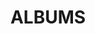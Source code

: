 ---
layout: album_gallery
resource: instagram
title: "ALBUMS"
description: "archive"
active: gallery
header-img: "img/gallery-bg.jpg"
images:

- image_path: /bachhuyentrang25/0/20220504_182709_279747006_464323188799511_8071458959673135728_n.jpg
  gallery-folder: /gallery/bachhuyentrang25/0/
  gallery-name: 0
  gallery-date: March 2025
- image_path: /bachhuyentrang25/1/20201107_184016_123934275_629692817724241_949967310936811746_n.jpg
  gallery-folder: /gallery/bachhuyentrang25/1/
  gallery-name: 1
  gallery-date: March 2025
- image_path: /bachhuyentrang25/2/20210812_191242_235810523_451679109211861_8579271895842592121_n.jpg
  gallery-folder: /gallery/bachhuyentrang25/2/
  gallery-name: 2
  gallery-date: March 2025
- image_path: /bachhuyentrang25/3/20250108_194839_473017869_472566665887865_3044512744084624606_n.jpg
  gallery-folder: /gallery/bachhuyentrang25/3/
  gallery-name: 3
  gallery-date: March 2025
- image_path: /bachhuyentrang25/5/20221125_181216_317172226_168272802511499_3612435495575467338_n.jpg
  gallery-folder: /gallery/bachhuyentrang25/5/
  gallery-name: 5
  gallery-date: March 2025
---